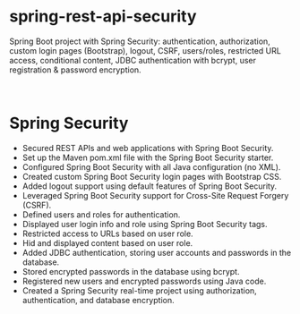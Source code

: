 # spring-rest-api-security
Spring Boot project with Spring Security: authentication, authorization, custom login pages (Bootstrap), logout, CSRF, users/roles, restricted URL access, conditional content, JDBC authentication with bcrypt, user registration &amp; password encryption.

<br>

<h1>
  Spring Security
</h1>

*   Secured REST APIs and web applications with Spring Boot Security.
*   Set up the Maven pom.xml file with the Spring Boot Security starter.
*   Configured Spring Boot Security with all Java configuration (no XML).
*   Created custom Spring Boot Security login pages with Bootstrap CSS.
*   Added logout support using default features of Spring Boot Security.
*   Leveraged Spring Boot Security support for Cross-Site Request Forgery (CSRF).
*   Defined users and roles for authentication.
*   Displayed user login info and role using Spring Boot Security tags.
*   Restricted access to URLs based on user role.
*   Hid and displayed content based on user role.
*   Added JDBC authentication, storing user accounts and passwords in the database.
*   Stored encrypted passwords in the database using bcrypt.
*   Registered new users and encrypted passwords using Java code.
*   Created a Spring Security real-time project using authorization, authentication, and database encryption.

